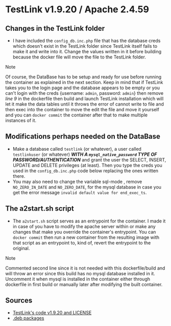 # TestLink v1.9.20 / Apache 2.4.59

## Changes in the TestLink folder
- I have included the `config_db.inc.php` file that has the database creds which doesn't exist in the TestLink folder since TestLink itself fails to make it and write into it. Change the values written in it before building because the docker file will move the file to the TestLink folder.
> [!NOTE]
> Of course, the DataBase has to be setup and ready for use before running the container as explained in the next section. Keep in mind that if TestLink takes you to the login page and the database appears to be empty or you can't login with the creds {username: `admin`, password: `admin`} then remove *line 9* in the dockerfile then build and launch TestLink installation which will let it make the data tables until it throws the error of cannot write to file and then exec into the container to move the edit the file and move it yourself and you can `docker commit` the container after that to make multiple instances of it.
## Modifications perhaps needed on the DataBase
- Make a database called `testlink` (or whatever), a user called `testlinkuser` (or whatever) ***WITH A `mysql_native_password` TYPE OF PASSWORD/AUTHENTICATION*** and grant the user the SELECT, INSERT, UPDATE and DELETE privileges (at least). Then you type the creds you used in the `config_db.inc.php` code below replacing the ones written there.
- You may also need to change the variable sql-mode , remove `NO_ZERO_IN_DATE` and `NO_ZERO_DATE`, for the mysql database in case you get the error message `invalid default value for end_exec_ts`.
## The a2start.sh script
- The `a2start.sh` script serves as an entrypoint for the container. I made it in case of you have to modify the apache server within or make any changes that make you override the container's entrypoint. You can `docker commit` then run a new container from the resulting image with that script as an entrypoint to, kind of, revert the entrypoint to the original.
> [!NOTE]
> Commented second line since it is not needed with this dockerfile/build and will throw an error since this build has no mysql database installed in it. Uncomment it when mysql is installed in the container either through dockerfile in first build or manually later after modifying the built container.
## Sources
- [TestLink's code v1.9.20 and LICENSE](https://github.com/TestLinkOpenSourceTRMS/testlink-code/tree/1.9.20)
- [.deb packages](https://www.debian.org/distrib/packages#search_packages)
